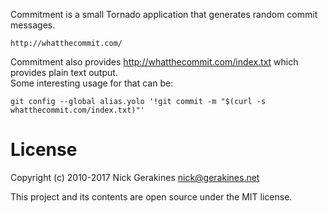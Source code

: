 Commitment is a small Tornado application that generates random commit messages.

    http://whatthecommit.com/

Commitment also provides http://whatthecommit.com/index.txt which provides plain text output.  
Some interesting usage for that can be:
```
git config --global alias.yolo '!git commit -m "$(curl -s whatthecommit.com/index.txt)"'
```

# License

Copyright (c) 2010-2017 Nick Gerakines <nick@gerakines.net>

This project and its contents are open source under the MIT license.

